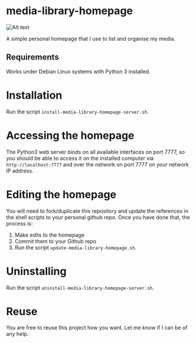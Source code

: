 # media-library-homepage

![Alt text](https://i.imgur.com/HWZPRH5.png "My Media Library Homepage")

A simple personal homepage that I use to list and organise my media.

## Requirements

Works under Debian Linux systems with Python 3 installed.

# Installation

Run the script `install-media-library-homepage-server.sh`.

# Accessing the homepage

The Python3 web server binds on all available interfaces on port 7777, so you should be able to access it on the installed computer via `http://localhost:7777` and over the network on port 7777 on your network IP address.

# Editing the homepage

You will need to fork/duplicate this repository and update the references in the shell scripts to your personal github repo. Once you have done that, the process is:

1) Make edits to the homepage 
2) Commit them to your Github repo 
3) Run the script `update-media-library-homepage.sh`.

# Uninstalling

Run the script `uninstall-media-library-homepage-server.sh`.

# Reuse

You are free to reuse this project how you want. Let me know if I can be of any help.

